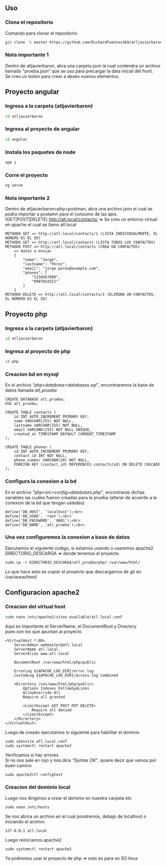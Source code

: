 ## Uso

### Clona el repositorio
Comando para clonar el repositorio

```bash
git clone -b master https://github.com/RichardFuentes369/atljavierbaron 
```

### Nota importante 1
Dentro de atljavierbaron, abra una carpeta json la cual contendra un archivo llamado "prueba.json" que se uso para precargar la data inicial del front. <br>
Se creo un boton para crear a deseo nuevos elementos. 

## Proyecto angular

### Ingresa a la carpeta (atljavierbaron)
```bash 
cd atljavierbaron
```
### Ingresa al proyecto de angular
```bash
cd angular
```
### Instala los paquetes de node
```bash
npm i
```
### Corre el proyecto
```bash
ng serve
```

### Nota importante 2
Dentro de atljavierbaron>php>postman, abra una archivo json el cual se podra importar a postamn para el consumo de las apis. (GET|POST|DELETE) http://atl.local/contacts/ => Se creo un entorno virtual en apache el cual se llamo atl.local

```
METHODO GET => http://atl.local/contacts/1 (LISTA INDIVIDUALMENTE, EL NÚMERO ES EL ID)
METHODO GET => http://atl.local/contacts (LISTA TODOS LOS CONTACTOS)
METHODO POST => http://atl.local/contacts (CREA UN CONTACTOS)
    => datos a enviar
    {
        "name": "Jorge",
        "lastname": "Perez",
        "email": "jorge.perez@example.com",
        "phones": [
            "1234567890",
            "0987654321"
        ]
    }
METHODO DELETE => http://atl.local/contacts/1 (ELIMINA UN CONTACTOS, EL NÚMERO ES EL ID)
```

## Proyecto php

### Ingresa a la carpeta (atljavierbaron)
```bash
cd atljavierbaron
```
### Ingresa al proyecto de php
```bash
cd php
```

### Creacion bd en mysql
En el archivo *"php>database>databases.sql"*, encontraremos la base de datos llamada *atl_prueba*
```
CREATE DATABASE atl_prueba;
USE atl_prueba;

CREATE TABLE contacts (
    id INT AUTO_INCREMENT PRIMARY KEY,
    name VARCHAR(255) NOT NULL,
    lastname VARCHAR(255) NOT NULL,
    email VARCHAR(255) NOT NULL UNIQUE,
    created_at TIMESTAMP DEFAULT CURRENT_TIMESTAMP
);

CREATE TABLE phones (
    id INT AUTO_INCREMENT PRIMARY KEY,
    contact_id INT NOT NULL,
    phone_number VARCHAR(20) NOT NULL,
    FOREIGN KEY (contact_id) REFERENCES contacts(id) ON DELETE CASCADE
);
```

### Configura la conexion a la bd

En el archivo *"php>src>config>databases.php"*, encontraras dichas variables las cuales fueron creadas para la prueba (alterar de acuerdo a la conexion de la bd que tengan ustedes)

```
define('DB_HOST', 'localhost');<br>
define('DB_USER', 'root');<br>
define('DB_PASSWORD', '9601');<br> 
define('DB_NAME', 'atl_prueba');<br> 
```

### Una vez configuremos la conexion a base de datos

Ejecutamos el siguiente codigo, si estamos usando o usaremos apache2
DIRECTORIO_DESCARGA => donde tenemos el proyecto

```
sudo cp -r DIRECTORIO_DESCARGA/atl_prueba/php/ /var/www/html/
```

Lo que hace esto es copiar el proyecto que descargamos de git en /var/www/html/

## Configuracion apache2

### Creacion del virtual host
```bash
sudo nano /etc/apache2/sites-available/atl.local.conf
```
Aquí es importante el ServerName, el DocumentRoot y Directory <br>
pues son los que apuntan al proyecto
```
<VirtualHost *:80>
    ServerAdmin webmaster@atl.local
    ServerName atl.local
    ServerAlias www.atl.local

    DocumentRoot /var/www/html/php/public

    ErrorLog ${APACHE_LOG_DIR}/error.log
    CustomLog ${APACHE_LOG_DIR}/access.log combined

    <Directory /var/www/html/php/public>
        Options Indexes FollowSymLinks
        AllowOverride All         
        Require all granted

        <LimitExcept GET POST PUT DELETE>
            Require all denied
        </LimitExcept>
    </Directory>
</VirtualHost>

```
Luego de creado ejecutamos lo siguiente para habilitar el dominio
```
sudo a2ensite atl.local.conf
sudo systemctl restart apache2
```
Verificamos si hay errores <br>
Si no nos sale en rojo y nos dice *"Syntax OK"*, quiere decir que vamos por buen camino
```
sudo apache2ctl configtest
```
### Creacion del dominio local
Luego nos dirigimos a crear el dominio en nuestra carpeta etc <br>
```
sudo nano /etc/hosts
```
Se nos abrira un archivo en el cual pondremos, debajo de localhost o iniciando el archivo
```
127.0.0.1 atl.local
```
Luego reiniciamos apache2
```
sudo systemctl restart apache2
```
Ya podremos usar el proyecto de php => esto es para un SO linux